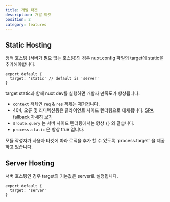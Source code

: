 ```yaml
---
title: 개발 타겟
description: 개발 타겟
position: 2
category: features
---
```


## Static Hosting

정적 호스팅 (서버가 필요 없는 호스팅)의 경우 nuxt.config 파일의 target에 static을 추가해야합니다.

```js{}[nuxt.config.js]
export default {
  target: 'static' // default is 'server'
}
```

target static과 함께 nuxt dev를 실행하면 개발자 만족도가 향상됩니다.

- `context` 객체인 `req` & `res` 객체는 제거됩니다.
- 404, 오류 및 리디렉션등은 클라이언트 사이드 렌더링으로 대체됩니다. [SPA fallback 자세히 보기](./guides/concepts/static-site-generation#spa-fallback)
- `$route.query` 는 서버 사이드 렌더링에서는 항상 `{}` 와 같습니다.
- `process.static` 은 항상 true 입니다.

<base-alert type="info">
모듈 작성자가 사용자 타겟에 따라 로직을 추가 할 수 있도록 `process.target` 을 제공하고 있습니다.
</base-alert>

## Server Hosting

서버 호스팅인 경우 target의 기본값은 server로 설정됩니다.

```js{}[nuxt.config.js]
export default {
  target: 'server'
}
```
